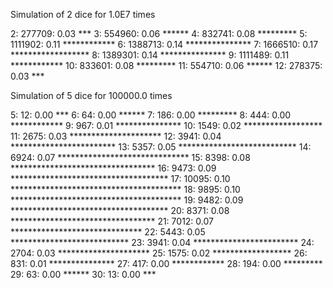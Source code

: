 Simulation of 2 dice for 1.0E7 times

 2:  277709: 0.03 ***
 3:  554960: 0.06 ******
 4:  832741: 0.08 *********
 5: 1111902: 0.11 ************
 6: 1388713: 0.14 ***************
 7: 1666510: 0.17 ******************
 8: 1389301: 0.14 ***************
 9: 1111489: 0.11 ************
10:  833601: 0.08 *********
11:  554710: 0.06 ******
12:  278375: 0.03 ***

Simulation of 5 dice for 100000.0 times

 5:      12: 0.00 ***
 6:      64: 0.00 ******
 7:     186: 0.00 *********
 8:     444: 0.00 ************
 9:     967: 0.01 ***************
10:    1549: 0.02 ******************
11:    2675: 0.03 *********************
12:    3941: 0.04 ************************
13:    5357: 0.05 ***************************
14:    6924: 0.07 ******************************
15:    8398: 0.08 *********************************
16:    9473: 0.09 ************************************
17:   10095: 0.10 ***************************************
18:    9895: 0.10 ***************************************
19:    9482: 0.09 ************************************
20:    8371: 0.08 *********************************
21:    7012: 0.07 ******************************
22:    5443: 0.05 ***************************
23:    3941: 0.04 ************************
24:    2704: 0.03 *********************
25:    1575: 0.02 ******************
26:     831: 0.01 ***************
27:     417: 0.00 ************
28:     194: 0.00 *********
29:      63: 0.00 ******
30:      13: 0.00 ***
